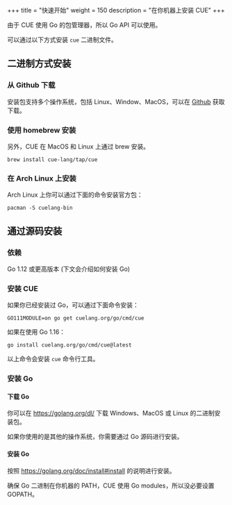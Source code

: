 +++
title = "快速开始"
weight = 150
description = "在你机器上安装 CUE"
+++

由于 CUE 使用 Go 的包管理器，所以 Go API 可以使用。

可以通过以下方式安装 `cue` 二进制文件。

## 二进制方式安装

### 从 Github 下载

安装包支持多个操作系统，包括 Linux、Window、MacOS，可以在 [Github](https://github.com/cue-lang/cue/releases) 获取下载。

### 使用 homebrew 安装

另外，CUE 在 MacOS 和 Linux 上通过 brew 安装。

```
brew install cue-lang/tap/cue
```

### 在 Arch Linux 上安装

Arch Linux 上你可以通过下面的命令安装官方包：

```
pacman -S cuelang-bin
```

## 通过源码安装

### 依赖

Go 1.12 或更高版本 (下文会介绍如何安装 Go)

### 安装 CUE

<!-- Keep the following in sync with cmd/cue/cmd/testdata/script/install*.txt -->

如果你已经安装过 Go，可以通过下面命令安装：

```
GO111MODULE=on go get cuelang.org/go/cmd/cue
```

如果在使用 Go 1.16：

```
go install cuelang.org/go/cmd/cue@latest
```

以上命令会安装 `cue` 命令行工具。

### 安装 Go

#### 下载 Go

你可以在 https://golang.org/dl/ 下载 Windows、MacOS 或 Linux 的二进制安装包。

如果你使用的是其他的操作系统，你需要通过 Go 源码进行安装。

#### 安装 Go

按照  https://golang.org/doc/install#install 的说明进行安装。

确保 Go 二进制在你机器的 PATH，CUE 使用 Go modules，所以没必要设置 GOPATH。